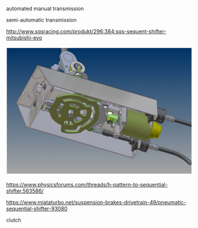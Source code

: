 automated manual transmission

semi-automatic transmission

http://www.sqsracing.com/produkt/296:384:sqs-sequent-shifter-mitsubishi-evo

![Automated Manual Actuator](Images/Sequential.png)

https://www.physicsforums.com/threads/h-pattern-to-sequential-shifter.563586/

https://www.miataturbo.net/suspension-brakes-drivetrain-49/pneumatic-sequential-shifter-93080

clutch
